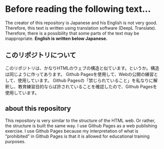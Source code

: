 # Before reading the following text...
The creator of this repository is Japanese and his English is not very good.
Therefore, this text is written using translation software (DeepL Translate).
Therefore, there is a possibility that some parts of the text may be inappropriate.
**English is written below Japanese.**
## このリポジトリについて
このリポジトリは、かなりHTMLのウェブの構造と似ています。というか。構造は同じように作ってあります。
Github Pagesを使用して、Webの公開の練習として、使用しています。
Github Pagesの「禁じられていること」を私なりに解釈し、教育練習目的ならば許されていることを確認したので、Github Pagesを使用しています。
## about this repository
This repository is very similar to the structure of the HTML web. Or rather, the structure is built the same way.
I use Github Pages as a web publishing exercise.
I use Github Pages because my interpretation of what is “prohibited” in Github Pages is that it is allowed for educational training purposes.
